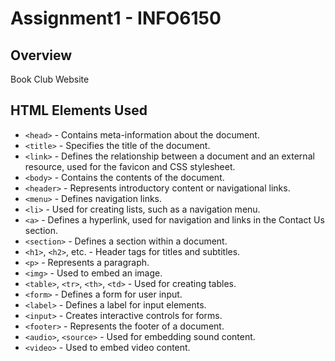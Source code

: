 # Assignment1 - INFO6150
## Overview
Book Club Website
## HTML Elements Used
- `<head>` - Contains meta-information about the document.
- `<title>` - Specifies the title of the document.
- `<link>` - Defines the relationship between a document and an external resource, used for the favicon and CSS stylesheet.
- `<body>` - Contains the contents of the document.
- `<header>` - Represents introductory content or navigational links.
- `<menu>` - Defines navigation links.
- `<li>` - Used for creating lists, such as a navigation menu.
- `<a>` - Defines a hyperlink, used for navigation and links in the Contact Us section.
- `<section>` - Defines a section within a document.
- `<h1>`, `<h2>`, etc. - Header tags for titles and subtitles.
- `<p>` - Represents a paragraph.
- `<img>` - Used to embed an image.
- `<table>`, `<tr>`, `<th>`, `<td>` - Used for creating tables.
- `<form>` - Defines a form for user input.
- `<label>` - Defines a label for input elements.
- `<input>` - Creates interactive controls for forms.
- `<footer>` - Represents the footer of a document.
- `<audio>`, `<source>` - Used for embedding sound content.
- `<video>` - Used to embed video content.
